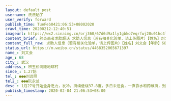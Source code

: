 ```yaml
---
layout: default_post
username: 洗洗晒了
user_verify: forward
publish_time: TueFeb0421:06:53+08002020
crawl_time: 20200212-12:40:51
imageurl: https://wx2.sinaimg.cn/orj360/67d6d9a1ly1gbko7eqrfwj20u01hc4lv.jpg
content_brief: 肺炎患者求助超话 求助人信息（若有相关化验单，请上传图片）【姓名】刘文会【年龄】68【所在城市】武汉【所在小区、社区】积玉桥尚隆地球村【患病时间】1.27始【联系方式】●●● 刘远照【其他紧急联系人】●●● 阮永兰【病情描述】1月27号开始全身乏力，发冷，持续低烧37.8度 ...全文
content_full_raw: 求助人信息（若有相关化验单，请上传图片）【姓名】刘文会【年龄】68【所在城市】武汉【所在小区、社区】积玉桥尚隆地球村【患病时间】1.27始【联系方式】●●●刘远照【其他紧急联系人】●●●阮永兰【病情描述】1月27号开始全身乏力，发冷，持续低烧37.8度，多日未进食，一直靠水和药维持，到2月1曰发烧39度，持续到现在，2月2日医院检查显示双肺病毒性感染，做了核酸检测，2月4日人民医院结果出来，告知核酸检测为阳性，因年龄偏大，属重症患者让尽快住院治疗。可目前医院没有床位，无法救治。家里还有女儿和两个小外孙，小外孙一个5岁，一个1岁，如果没有病床住院治疗，会危及家人。希望得到大家的帮助，谢谢！武汉
status_url: https://m.weibo.cn/status/4468352065671397
name_: 刘文会
age_: 68
city_: 武汉
address_: 积玉桥尚隆地球村
since_: 1.27始
tel_: ●●●刘远照
tel2_: ●●●阮永兰
desc_: 1月27号开始全身乏力，发冷，持续低烧37.8度，多日未进食，一直靠水和药维持，到2月1曰发烧39度，持续到现在，2月2日医院检查显示双肺病毒性感染，做了核酸检测，2月4日人民医院结果出来，告知核酸检测为阳性，因年龄偏大，属重症患者让尽快住院治疗。可目前医院没有床位，无法救治。家里还有女儿和两个小外孙，小外孙一个5岁，一个1岁，如果没有病床住院治疗，会危及家人。希望得到大家的帮助，谢谢！武汉
publish_timestamp: 2020-02-04 21:06:53+08:00
---
```

